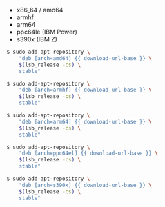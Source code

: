<ul class="nav nav-tabs">
    <li class="active"><a data-toggle="tab" data-target="#x86_64_repo">x86_64 / amd64</a></li>
    <li><a data-toggle="tab" data-target="#armhf_repo">armhf</a></li>
    <li><a data-toggle="tab" data-target="#arm64_repo">arm64</a></li>
    <li><a data-toggle="tab" data-target="#ppc64le_repo">ppc64le (IBM Power)</a></li>
    <li><a data-toggle="tab" data-target="#s390x_repo">s390x (IBM Z)</a></li>
</ul>
<div class="tab-content">
<div id="x86_64_repo" class="tab-pane fade in active" markdown="1">

```bash
$ sudo add-apt-repository \
    "deb [arch=amd64] {{ download-url-base }} \
    $(lsb_release -cs) \
    stable"
```

</div>
<div id="armhf_repo" class="tab-pane fade" markdown="1">

```bash
$ sudo add-apt-repository \
    "deb [arch=armhf] {{ download-url-base }} \
    $(lsb_release -cs) \
    stable"
```

</div>
<div id="arm64_repo" class="tab-pane fade" markdown="1">

```bash
$ sudo add-apt-repository \
    "deb [arch=arm64] {{ download-url-base }} \
    $(lsb_release -cs) \
    stable"
```

</div>
<div id="ppc64le_repo" class="tab-pane fade" markdown="1">

```bash
$ sudo add-apt-repository \
    "deb [arch=ppc64el] {{ download-url-base }} \
    $(lsb_release -cs) \
    stable"
```

</div>
<div id="s390x_repo" class="tab-pane fade" markdown="1">

```bash
$ sudo add-apt-repository \
    "deb [arch=s390x] {{ download-url-base }} \
    $(lsb_release -cs) \
    stable"
```

</div>
</div> <!-- tab-content -->
